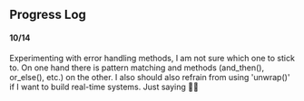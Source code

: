 ## Progress Log
#### 10/14
Experimenting with error handling methods, I am not sure which one to stick to. On one hand there is pattern matching and methods (and_then(), or_else(), etc.) on the other. I also should also refrain from using 'unwrap()' if I want to build real-time systems. Just saying 🤷‍♂️
